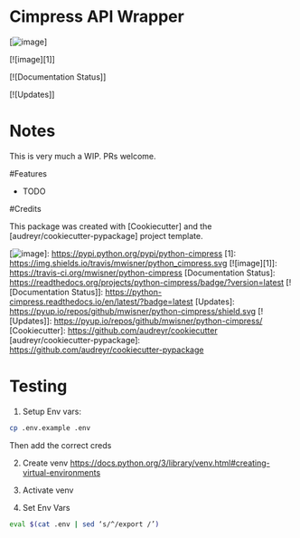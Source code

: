 # Cimpress API Wrapper

[![image]]

[![image][1]]

[![Documentation Status]]

[![Updates]]

# Notes
This is very much a WIP. PRs welcome.

#Features
-   TODO

#Credits

This package was created with [Cookiecutter] and the [audreyr/cookiecutter-pypackage] project template.



  [image]: https://img.shields.io/pypi/v/python_cimpress.svg
  [![image]]: https://pypi.python.org/pypi/python-cimpress
  [1]: https://img.shields.io/travis/mwisner/python_cimpress.svg
  [![image][1]]: https://travis-ci.org/mwisner/python-cimpress
  [Documentation Status]: https://readthedocs.org/projects/python-cimpress/badge/?version=latest
  [![Documentation Status]]: https://python-cimpress.readthedocs.io/en/latest/?badge=latest
  [Updates]: https://pyup.io/repos/github/mwisner/python-cimpress/shield.svg
  [![Updates]]: https://pyup.io/repos/github/mwisner/python-cimpress/
  [Cookiecutter]: https://github.com/audreyr/cookiecutter
  [audreyr/cookiecutter-pypackage]: https://github.com/audreyr/cookiecutter-pypackage

# Testing
1) Setup Env vars:
```bash
cp .env.example .env
```
Then add the correct creds

2) Create venv
https://docs.python.org/3/library/venv.html#creating-virtual-environments

4) Activate venv

5) Set Env Vars
```bash
eval $(cat .env | sed ‘s/^/export /’)
```
